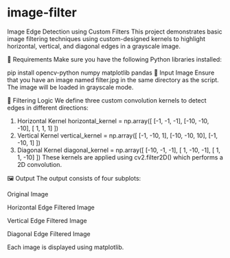 # image-filter
Image Edge Detection using Custom Filters
This project demonstrates basic image filtering techniques using custom-designed kernels to highlight horizontal, vertical, and diagonal edges in a grayscale image.

📂 Requirements
Make sure you have the following Python libraries installed:

pip install opencv-python numpy matplotlib pandas
📸 Input Image
Ensure that you have an image named filter.jpg in the same directory as the script. The image will be loaded in grayscale mode.

🧠 Filtering Logic
We define three custom convolution kernels to detect edges in different directions:

1. Horizontal Kernel
horizontal_kernel = np.array([
    [-1, -1, -1],
    [-10, -10, -10],
    [ 1,  1,  1]
])
2. Vertical Kernel
vertical_kernel = np.array([
    [-1, -10,  1],
    [-10, -10, 10],
    [-1, -10,  1]
])
3. Diagonal Kernel
diagonal_kernel = np.array([
    [-10, -1, -1],
    [ 1, -10, -1],
    [ 1,  1, -10]
])
These kernels are applied using cv2.filter2D() which performs a 2D convolution.

🖼️ Output
The output consists of four subplots:

Original Image

Horizontal Edge Filtered Image

Vertical Edge Filtered Image

Diagonal Edge Filtered Image

Each image is displayed using matplotlib.

